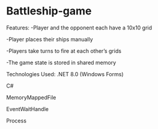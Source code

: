 # Battleship-game

Features:
-Player and the opponent each have a 10x10 grid

-Player places their ships manually

-Players take turns to fire at each other’s grids

-The game state is stored in shared memory

Technologies Used:
.NET 8.0 (Windows Forms)

C#

MemoryMappedFile

EventWaitHandle

Process
